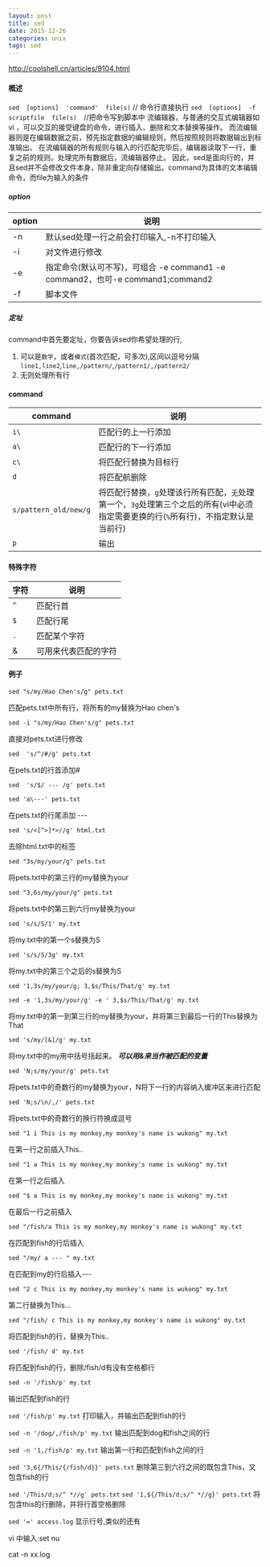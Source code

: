 ```yaml
---
layout: post
title: sed
date: 2015-12-26
categories: unix
tags: sed
---
```


http://coolshell.cn/articles/9104.html

#### 概述
`sed  [options]  'command'  file(s)` // 命令行直接执行
`sed  [options]  -f scriptfile  file(s)`　//把命令写到脚本中
流编辑器，与普通的交互式编辑器如vi ，可以交互的接受键盘的命令，进行插入、删除和文本替换等操作。
而流编辑器则是在编辑数据之前，预先指定数据的编辑规则，然后按照规则将数据输出到标准输出。
在流编辑器的所有规则与输入的行匹配完毕后，编辑器读取下一行，重复之前的规则。处理完所有数据后，流编辑器停止。
因此，sed是面向行的，并且sed并不会修改文件本身，除非重定向存储输出。command为具体的文本编辑命令，而file为输入的条件

##### option

|option|说明|
|-|-|
|-n|默认sed处理一行之前会打印输入,-n不打印输入|
|-i|对文件进行修改|
|-e|指定命令(默认可不写)，可组合 -e command1 -e command2，也可-e command1;command2|
|-f|脚本文件|

##### 定址

command中首先要定址，你要告诉sed你希望处理的行,

1.  可以是`数字`，或者`模式`(首次匹配，可多次),区间以逗号分隔`line1,line2`,`line,/pattern/`,`/pattern1/,/pattern2/`
2.  无则处理所有行

#### command

|command|说明|
|-|-|
|`i\`　|匹配行的上一行添加|
|`a\`|匹配行的下一行添加|
|`c\`　|将匹配行替换为目标行|
|`d`|将匹配航删除|
|`s/pattern_old/new/g`|将匹配行替换，`g`处理该行所有匹配，`无`处理第一个，`3g`处理第三个之后的所有(vi中必须指定需要更换的行(`%`所有行)，不指定默认是当前行)|
|`p`|输出|

#### 特殊字符

|字符|说明|
|-|-|
|`^`|匹配行首|
|`$`|匹配行尾|
|`.`|匹配某个字符|
|&|可用来代表匹配的字符|

#### 例子
`sed "s/my/Hao Chen's/g" pets.txt`

匹配pets.txt中所有行，将所有的my替换为Hao chen's

`sed -i "s/my/Hao Chen's/g" pets.txt`

直接对pets.txt进行修改

`sed  's/^/#/g' pets.txt`

在pets.txt的行首添加#

`sed  's/$/ --- /g' pets.txt`

`sed 'a\---' pets.txt`

在pets.txt的行尾添加 ---

`sed 's/<[^>]*>//g' html.txt`

去除html.txt中的标签

`sed "3s/my/your/g" pets.txt`

将pets.txt中的第三行的my替换为your

`sed "3,6s/my/your/g" pets.txt`

将pets.txt中的第三到六行my替换为your

`sed 's/s/S/1' my.txt`

将my.txt中的第一个s替换为S

`sed 's/s/S/3g' my.txt`

将my.txt中的第三个之后的s替换为S

`sed '1,3s/my/your/g; 3,$s/This/That/g' my.txt`

`sed -e '1,3s/my/your/g' -e ' 3,$s/This/That/g' my.txt`

将my.txt中的第一到第三行的my替换为your，并将第三到最后一行的This替换为That

`sed 's/my/[&]/g' my.txt`

将my.txt中的my用中括号括起来。 ***可以用&来当作被匹配的变量***

`sed 'N;s/my/your/g' pets.txt`

将pets.txt中的奇数行的my替换为your，N将下一行的内容纳入缓冲区来进行匹配

`sed 'N;s/\n/,/' pets.txt`

将pets.txt中的奇数行的换行符换成逗号

`sed "1 i This is my monkey,my monkey's name is wukong" my.txt`

在第一行之前插入This..

`sed "1 a This is my monkey,my monkey's name is wukong" my.txt`

在第一行之后插入

`sed "$ a This is my monkey,my monkey's name is wukong" my.txt`

在最后一行之前插入

`sed "/fish/a This is my monkey,my monkey's name is wukong" my.txt`

在匹配到fish的行后插入

`sed "/my/ a --- " my.txt`

在匹配到my的行后插入---

`sed "2 c This is my monkey,my monkey's name is wukong" my.txt`

第二行替换为This...

`sed "/fish/ c This is my monkey,my monkey's name is wukong" my.txt`

将匹配到fish的行，替换为This..

`sed '/fish/ d' my.txt`

将匹配到fish的行，删除/fish/d有没有空格都行

`sed -n '/fish/p' my.txt`

输出匹配到fish的行

`sed '/fish/p' my.txt`
打印输入，并输出匹配到fish的行

`sed -n '/dog/,/fish/p' my.txt`
输出匹配到dog和fish之间的行

`sed -n '1,/fish/p' my.txt`
输出第一行和匹配到fish之间的行

`sed '3,6{/This/{/fish/d}}' pets.txt`
删除第三到六行之间的既包含This，又包含fish的行

`sed '/This/d;s/^ *//g' pets.txt`
`sed '1,${/This/d;s/^ *//g}' pets.txt`
将包含this的行删除，并将行首空格删除

`sed '=' access.log`
显示行号,类似的还有

vi 中输入:set nu 

cat -n xx.log
